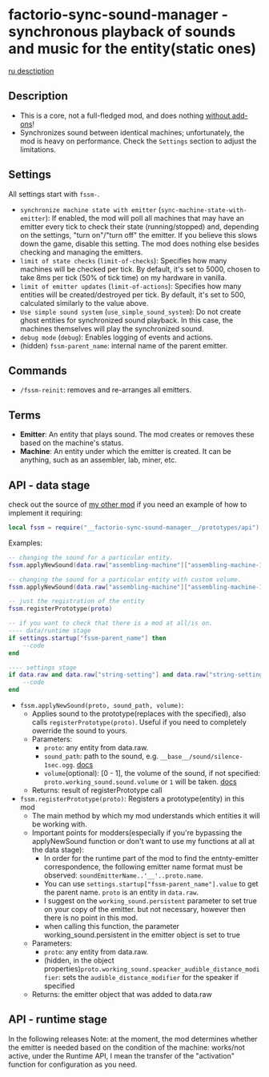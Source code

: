 # factorio-sync-sound-manager - synchronous playback of sounds and music for the entity(static ones)

[ru desctiption](https://github.com/asvdvl/factorio-sync-sound-manager/blob/master/README.ru.md)

## Description
- This is a core, not a full-fledged mod, and does nothing [without add-ons](https://mods.factorio.com/mod/factorio-sync-sound-manager/dependencies?direction=in&sort=idx&filter=required)!
- Synchronizes sound between identical machines; unfortunately, the mod is heavy on performance. Check the `Settings` section to adjust the limitations.

## Settings
All settings start with `fssm-`.

- `synchronize machine state with emitter` (`sync-machine-state-with-emitter`): If enabled, the mod will poll all machines that may have an emitter every tick to check their state (running/stopped) and, depending on the settings, "turn on"/"turn off" the emitter. If you believe this slows down the game, disable this setting. The mod does nothing else besides checking and managing the emitters.
- `limit of state checks` (`limit-of-checks`): Specifies how many machines will be checked per tick. By default, it's set to 5000, chosen to take 8ms per tick (50% of tick time) on my hardware in vanilla.
- `limit of emitter updates` (`limit-of-actions`): Specifies how many entities will be created/destroyed per tick. By default, it's set to 500, calculated similarly to the value above.
- `Use simple sound system` (`use_simple_sound_system`): Do not create ghost entities for synchronized sound playback. In this case, the machines themselves will play the synchronized sound.
- `debug mode` (`debug`): Enables logging of events and actions.
- (hidden) `fssm-parent_name`: internal name of the parent emitter.

## Commands
- `/fssm-reinit`: removes and re-arranges all emitters.

## Terms
- **Emitter**: An entity that plays sound. The mod creates or removes these based on the machine's status.
- **Machine**: An entity under which the emitter is created. It can be anything, such as an assembler, lab, miner, etc.

## API - data stage
check out the source of [my other mod](https://mods.factorio.com/mod/factorio-synced-labs-sound) if you need an example of how to implement it
requiring:
```lua
local fssm = require("__factorio-sync-sound-manager__/prototypes/api")
```
Examples:
```lua
-- changing the sound for a particular entity.
fssm.applyNewSound(data.raw["assembling-machine"]["assembling-machine-1"], "__my-mod__/my-sound.ogg")

-- changing the sound for a particular entity with custom volume.
fssm.applyNewSound(data.raw["assembling-machine"]["assembling-machine-1"], "__my-mod__/my-sound.ogg", 0.7)

-- just the registration of the entity
fssm.registerPrototype(proto)

-- if you want to check that there is a mod at all/is on.
---- data/runtime stage
if settings.startup["fssm-parent_name"] then
    --code
end

---- settings stage
if data.raw and data.raw["string-setting"] and data.raw["string-setting"]["fssm-parent_name"] then
    --code
end
```
- `fssm.applyNewSound(proto, sound_path, volume)`:
    - Applies sound to the prototype(replaces with the specified), also calls `registerPrototype(proto)`.
    Useful if you need to completely owerride the sound to yours.
    - Parameters:
        - `proto`: any entity from data.raw.
        - `sound_path`: path to the sound, e.g. `__base__/sound/silence-1sec.ogg`. [docs](https://lua-api.factorio.com/latest/types/FileName.html)
        - `volume`(optional): [0 - 1], the volume of the sound, if not specified: `proto.working_sound.sound.volume` or `1` will be taken. [docs](https://lua-api.factorio.com/latest/types/Sound.html#volume)
    - Returns: result of registerPrototype call
- `fssm.registerPrototype(proto)`: Registers a prototype(entity) in this mod
    - The main method by which my mod understands which entities it will be working with.
    - Important points for modders(especially if you're bypassing the applyNewSound function or don't want to use my functions at all at the datа stage):
        - In order for the runtime part of the mod to find the entnty-emitter correspondence, the following emitter name format must be observed: `soundEmitterName..'__'..proto.name`. 
        - You can use `settings.startup["fssm-parent_name"].value` to get the parent name. `proto` is an entity in `data.raw`.
        - I suggest on the `working_sound.persistent` parameter to set true on your copy of the emitter. but not necessary, however then there is no point in this mod.
        - when calling this function, the parameter working_sound.persistent in the emitter object is set to true
    - Parameters:
        - `proto`: any entity from data.raw.
        - (hidden, in the object properties)`proto.working_sound.speacker_audible_distance_modifier`: sets the `audible_distance_modifier` for the speaker if specified
    - Returns: the emitter object that was added to data.raw

## API - runtime stage
In the following releases
Note: at the moment, the mod determines whether the emitter is needed based on the condition of the machine: works/not active, under the Runtime API, I mean the transfer of the "activation" function for configuration as you need.